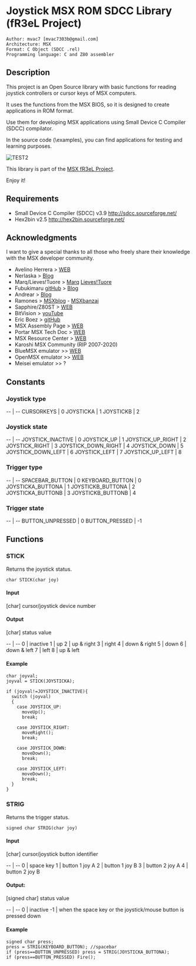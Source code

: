 # Joystick MSX ROM SDCC Library (fR3eL Project)

```
Author: mvac7 [mvac7303b@gmail.com]
Architecture: MSX
Format: C Object (SDCC .rel)
Programming language: C and Z80 assembler
```



## Description

This project is an Open Source library with basic functions for reading joystick controllers or cursor keys of MSX computers.

It uses the functions from the MSX BIOS, so it is designed to create applications in ROM format.
  
Use them for developing MSX applications using Small Device C Compiler (SDCC) compilator.

In the source code (\examples), you can find applications for testing and learning purposes.

![TEST2](https://user-images.githubusercontent.com/5410950/101158049-63c0b780-362b-11eb-9f41-49ba2e8ceb13.png)

This library is part of the [MSX fR3eL Project](https://github.com/mvac7/SDCC_MSX_fR3eL).

Enjoy it!



## Requirements

* Small Device C Compiler (SDCC) v3.9 http://sdcc.sourceforge.net/
* Hex2bin v2.5 http://hex2bin.sourceforge.net/ 



## Acknowledgments
  
I want to give a special thanks to all those who freely share their knowledge with the MSX developer community.

* Avelino Herrera > [WEB](http://msx.atlantes.org/index_es.html)
* Nerlaska > [Blog](http://albertodehoyonebot.blogspot.com.es)
* Marq/Lieves!Tuore > [Marq](http://www.kameli.net/marq/) [Lieves!Tuore](http://www.kameli.net/lt/)
* Fubukimaru [gitHub](https://github.com/Fubukimaru) > [Blog](http://www.gamerachan.org/fubu/)
* Andrear > [Blog](http://andrear.altervista.org/home/msxsoftware.php)
* Ramones > [MSXblog](https://www.msxblog.es/tutoriales-de-programacion-en-ensamblador-ramones/) - [MSXbanzai](http://msxbanzai.tni.nl/dev/faq.html)
* Sapphire/Z80ST > [WEB](http://z80st.auic.es/)
* BitVision > [youTube](http://www.z80st.es/cursos/bitvision-assembler)
* Eric Boez > [gitHub](https://github.com/ericb59)
* MSX Assembly Page > [WEB](http://map.grauw.nl/resources/msxbios.php)
* Portar MSX Tech Doc > [WEB](http://nocash.emubase.de/portar.htm)
* MSX Resource Center > [WEB](http://www.msx.org/)
* Karoshi MSX Community (RIP 2007-2020)
* BlueMSX emulator >> [WEB](http://www.bluemsx.com/)
* OpenMSX emulator >> [WEB](http://openmsx.sourceforge.net/)
* Meisei emulator >> ?


## Constants

### Joystick type

-- | --
CURSORKEYS | 0
JOYSTICKA | 1
JOYSTICKB | 2


### Joystick state

-- | --
JOYSTICK_INACTIVE | 0
JOYSTICK_UP | 1
JOYSTICK_UP_RIGHT | 2
JOYSTICK_RIGHT | 3
JOYSTICK_DOWN_RIGHT | 4
JOYSTICK_DOWN | 5
JOYSTICK_DOWN_LEFT | 6
JOYSTICK_LEFT | 7
JOYSTICK_UP_LEFT | 8


### Trigger type

-- | --
SPACEBAR_BUTTON | 0
KEYBOARD_BUTTON | 0
JOYSTICKA_BUTTONA | 1
JOYSTICKB_BUTTONA | 2
JOYSTICKA_BUTTONB | 3
JOYSTICKB_BUTTONB | 4


### Trigger state

-- | --
BUTTON_UNPRESSED | 0
BUTTON_PRESSED | -1



## Functions


### STICK

Returns the joystick status.

`char STICK(char joy)`


#### Input

[char] cursor/joystick device number 


#### Output 

[char] status value 

-- | --
0 | inactive
1 | up
2 | up & right
3 | right
4 | down & right
5 | down
6 | down & left
7 | left
8 | up & left


#### Example
  
```
char joyval;
joyval = STICK(JOYSTICKA);

if (joyval!=JOYSTICK_INACTIVE){  
  switch (joyval) 
  {     
    case JOYSTICK_UP:
      moveUp();
      break;

    case JOYSTICK_RIGHT:              
      moveRight();
      break;

    case JOYSTICK_DOWN:
      moveDown();
      break;

    case JOYSTICK_LEFT:
      moveDown();
      break;   
  }
}
```




### STRIG

Returns the trigger status.

`signed char STRIG(char joy)`

#### Input

[char] cursor/joystick button identifier 

-- | -- 
0 | space key
1 | button 1 joy A
2 | button 1 joy B
3 | button 2 joy A
4 | button 2 joy B
                    

#### Output: 

[signed char] status value 

-- | --
 0 | inactive
-1 | when the space key or the joystick/mouse button is pressed down 


#### Example
  
```
signed char press;
press = STRIG(KEYBOARD_BUTTON); //spacebar
if (press==BUTTON_UNPRESSED) press = STRIG(JOYSTICKA_BUTTONA);
if (press==BUTTON_PRESSED) Fire();
```





